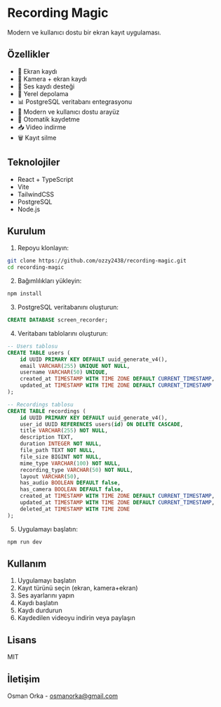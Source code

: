 # Recording Magic

Modern ve kullanıcı dostu bir ekran kayıt uygulaması.

## Özellikler

- 🎥 Ekran kaydı
- 🎦 Kamera + ekran kaydı
- 🎤 Ses kaydı desteği
- 💾 Yerel depolama
- 📊 PostgreSQL veritabanı entegrasyonu
- 🎨 Modern ve kullanıcı dostu arayüz
- 🔄 Otomatik kaydetme
- 📥 Video indirme
- 🗑️ Kayıt silme

## Teknolojiler

- React + TypeScript
- Vite
- TailwindCSS
- PostgreSQL
- Node.js

## Kurulum

1. Repoyu klonlayın:
```bash
git clone https://github.com/ozzy2438/recording-magic.git
cd recording-magic
```

2. Bağımlılıkları yükleyin:
```bash
npm install
```

3. PostgreSQL veritabanını oluşturun:
```sql
CREATE DATABASE screen_recorder;
```

4. Veritabanı tablolarını oluşturun:
```sql
-- Users tablosu
CREATE TABLE users (
    id UUID PRIMARY KEY DEFAULT uuid_generate_v4(),
    email VARCHAR(255) UNIQUE NOT NULL,
    username VARCHAR(50) UNIQUE,
    created_at TIMESTAMP WITH TIME ZONE DEFAULT CURRENT_TIMESTAMP,
    updated_at TIMESTAMP WITH TIME ZONE DEFAULT CURRENT_TIMESTAMP
);

-- Recordings tablosu
CREATE TABLE recordings (
    id UUID PRIMARY KEY DEFAULT uuid_generate_v4(),
    user_id UUID REFERENCES users(id) ON DELETE CASCADE,
    title VARCHAR(255) NOT NULL,
    description TEXT,
    duration INTEGER NOT NULL,
    file_path TEXT NOT NULL,
    file_size BIGINT NOT NULL,
    mime_type VARCHAR(100) NOT NULL,
    recording_type VARCHAR(50) NOT NULL,
    layout VARCHAR(50),
    has_audio BOOLEAN DEFAULT false,
    has_camera BOOLEAN DEFAULT false,
    created_at TIMESTAMP WITH TIME ZONE DEFAULT CURRENT_TIMESTAMP,
    updated_at TIMESTAMP WITH TIME ZONE DEFAULT CURRENT_TIMESTAMP,
    deleted_at TIMESTAMP WITH TIME ZONE
);
```

5. Uygulamayı başlatın:
```bash
npm run dev
```

## Kullanım

1. Uygulamayı başlatın
2. Kayıt türünü seçin (ekran, kamera+ekran)
3. Ses ayarlarını yapın
4. Kaydı başlatın
5. Kaydı durdurun
6. Kaydedilen videoyu indirin veya paylaşın

## Lisans

MIT

## İletişim

Osman Orka - osmanorka@gmail.com 